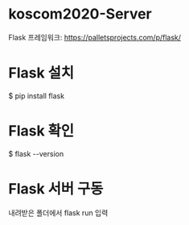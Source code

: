 # koscom2020-Server




Flask 프레임워크: https://palletsprojects.com/p/flask/


# Flask 설치
$ pip install flask

# Flask 확인
$ flask --version

# Flask 서버 구동
내려받은 폴더에서 flask run 입력
